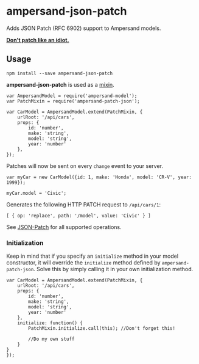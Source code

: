 # ampersand-json-patch
Adds JSON Patch (RFC 6902) support to Ampersand models.

**[Don't patch like an idiot.](http://williamdurand.fr/2014/02/14/please-do-not-patch-like-an-idiot/)**

## Usage

`npm install --save ampersand-json-patch`

**ampersand-json-patch** is used as a [mixin](https://ampersandjs.com/learn/base-objects-and-mixins#using-and-re-using-mixins).

```
var AmpersandModel = require('ampersand-model');
var PatchMixin = require('ampersand-patch-json');

var CarModel = AmpersandModel.extend(PatchMixin, {
	urlRoot: '/api/cars',
	props: {
		id: 'number',
		make: 'string',
		model: 'string',
		year: 'number'
	},
});

```

Patches will now be sent on every `change` event to your server.

```
var myCar = new CarModel({id: 1, make: 'Honda', model: 'CR-V', year: 1999});

myCar.model = 'Civic';
```

Generates the following HTTP PATCH request to `/api/cars/1`:

```
[ { op: 'replace', path: '/model', value: 'Civic' } ]
```

See [JSON-Patch](https://github.com/Starcounter-Jack/JSON-Patch) for all supported operations.

### Initialization
Keep in mind that if you specify an `initialize` method in your model constructor, it will override the `initialize` method defined by `ampersand-patch-json`. Solve this by simply calling it in your own initialization method.

```
var CarModel = AmpersandModel.extend(PatchMixin, {
	urlRoot: '/api/cars',
	props: {
		id: 'number',
		make: 'string',
		model: 'string',
		year: 'number'
	},
	initialize: function() {
		PatchMixin.initialize.call(this); //Don't forget this!

		//Do my own stuff
	}
}
});
```